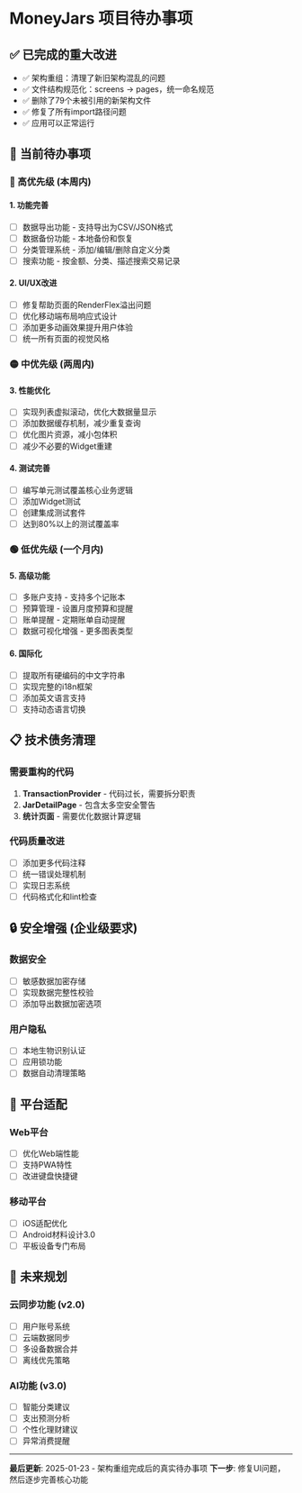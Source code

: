 # MoneyJars 项目待办事项

## ✅ 已完成的重大改进
- ✅ 架构重组：清理了新旧架构混乱的问题
- ✅ 文件结构规范化：screens → pages，统一命名规范
- ✅ 删除了79个未被引用的新架构文件
- ✅ 修复了所有import路径问题
- ✅ 应用可以正常运行

## 🎯 当前待办事项

### 🔴 高优先级 (本周内)

#### 1. 功能完善
- [ ] 数据导出功能 - 支持导出为CSV/JSON格式
- [ ] 数据备份功能 - 本地备份和恢复
- [ ] 分类管理系统 - 添加/编辑/删除自定义分类
- [ ] 搜索功能 - 按金额、分类、描述搜索交易记录

#### 2. UI/UX改进
- [ ] 修复帮助页面的RenderFlex溢出问题
- [ ] 优化移动端布局响应式设计
- [ ] 添加更多动画效果提升用户体验
- [ ] 统一所有页面的视觉风格

### 🟡 中优先级 (两周内)

#### 3. 性能优化
- [ ] 实现列表虚拟滚动，优化大数据量显示
- [ ] 添加数据缓存机制，减少重复查询
- [ ] 优化图片资源，减小包体积
- [ ] 减少不必要的Widget重建

#### 4. 测试完善
- [ ] 编写单元测试覆盖核心业务逻辑
- [ ] 添加Widget测试
- [ ] 创建集成测试套件
- [ ] 达到80%以上的测试覆盖率

### 🟢 低优先级 (一个月内)

#### 5. 高级功能
- [ ] 多账户支持 - 支持多个记账本
- [ ] 预算管理 - 设置月度预算和提醒
- [ ] 账单提醒 - 定期账单自动提醒
- [ ] 数据可视化增强 - 更多图表类型

#### 6. 国际化
- [ ] 提取所有硬编码的中文字符串
- [ ] 实现完整的i18n框架
- [ ] 添加英文语言支持
- [ ] 支持动态语言切换

## 📋 技术债务清理

### 需要重构的代码
1. **TransactionProvider** - 代码过长，需要拆分职责
2. **JarDetailPage** - 包含太多空安全警告
3. **统计页面** - 需要优化数据计算逻辑

### 代码质量改进
- [ ] 添加更多代码注释
- [ ] 统一错误处理机制
- [ ] 实现日志系统
- [ ] 代码格式化和lint检查

## 🔒 安全增强 (企业级要求)

### 数据安全
- [ ] 敏感数据加密存储
- [ ] 实现数据完整性校验
- [ ] 添加导出数据加密选项

### 用户隐私
- [ ] 本地生物识别认证
- [ ] 应用锁功能
- [ ] 数据自动清理策略

## 📱 平台适配

### Web平台
- [ ] 优化Web端性能
- [ ] 支持PWA特性
- [ ] 改进键盘快捷键

### 移动平台
- [ ] iOS适配优化
- [ ] Android材料设计3.0
- [ ] 平板设备专门布局

## 🚀 未来规划

### 云同步功能 (v2.0)
- [ ] 用户账号系统
- [ ] 云端数据同步
- [ ] 多设备数据合并
- [ ] 离线优先策略

### AI功能 (v3.0)
- [ ] 智能分类建议
- [ ] 支出预测分析
- [ ] 个性化理财建议
- [ ] 异常消费提醒

---

**最后更新**: 2025-01-23 - 架构重组完成后的真实待办事项
**下一步**: 修复UI问题，然后逐步完善核心功能